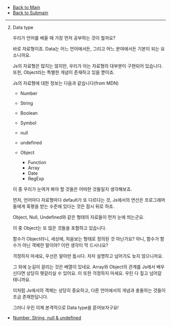 - [Back to Main](../../head.md)
- [Back to Submain](../js_main.md)

---

2. Data type

   우리가 언어를 배울 때 가장 먼저 공부하는 것이 뭘까요?

   바로 자료형이죠. Data는 어느 언어에서든, 그리고 어느 분야에서든 기본이 되는 요소니까요.

   Js의 자료형은 많지는 않지만, 우리가 아는 자료형의 대부분이 구현되어 있습니다. 또한, Object라는 특별한 개념이 존재하고 있을 뿐이죠.

   Js의 자료형에 대한 정보는 다음과 같습니다(from MDN)

   - Number
   - String
   - Boolean
   - Symbol
   - null
   - undefined

   - Object
     - Function
     - Array
     - Date
     - RegExp

   이 중 우리가 눈여겨 봐야 할 것들은 어떠한 것들일지 생각해보죠.

   먼저, 언어마다 자료형마다 default가 또 다르다는 것, Js에서의 연산은 프로그래머들에게 혹평을 받는 수준에 있다는 것은 잠시 뒤로 하죠.

   Object, Null, Undefined와 같은 형태의 자료들이 먼저 눈에 띄는군요.

   이 중 Object는 또 많은 것들을 포함하고 있습니다.

   함수가 Object라니, 세상에, 처음보는 형태로 정의된 것 아닌가요? 아니, 함수가 함수가 아닌 객체란 말이야? 이런 생각이 막 드시나요?

   걱정하지 마세요, 우선은 알아만 둡시다. 차차 설명하고 넘어가도 늦지 않으니까요.

   그 외에 눈길이 끌리는 것은 배열이 있네요. Array와 Object의 관계를 Js에서 배우신다면 상당히 헷갈리실 수 있어요. 이 또한 걱정하지 마세요. 우린 다 짚고 넘어갈테니까요.

   이처럼 Js에서의 객체는 상당히 중요하고, 다른 언어에서의 개념과 충돌하는 것들이 조금 존재한답니다.

   그러니 우린 이제 본격적으로 Data type을 뜯어보자구요!

- [Number, String, null & undefined](./data_type/js_data_type_sub_first.md)
